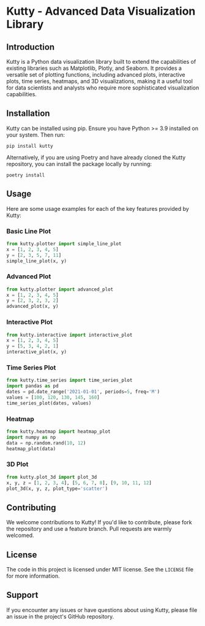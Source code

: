 # Kutty - Advanced Data Visualization Library

## Introduction
Kutty is a Python data visualization library built to extend the capabilities of existing libraries such as Matplotlib, Plotly, and Seaborn. It provides a versatile set of plotting functions, including advanced plots, interactive plots, time series, heatmaps, and 3D visualizations, making it a useful tool for data scientists and analysts who require more sophisticated visualization capabilities.

## Installation
Kutty can be installed using pip. Ensure you have Python >= 3.9 installed on your system. Then run:

```
pip install kutty
```

Alternatively, if you are using Poetry and have already cloned the Kutty repository, you can install the package locally by running:

```
poetry install
```

## Usage
Here are some usage examples for each of the key features provided by Kutty:

### Basic Line Plot
```python
from kutty.plotter import simple_line_plot
x = [1, 2, 3, 4, 5]
y = [2, 3, 5, 7, 11]
simple_line_plot(x, y)
```

### Advanced Plot
```python
from kutty.plotter import advanced_plot
x = [1, 2, 3, 4, 5]
y = [2, 3, 2, 3, 2]
advanced_plot(x, y)
```

### Interactive Plot
```python
from kutty.interactive import interactive_plot
x = [1, 2, 3, 4, 5]
y = [5, 3, 4, 2, 1]
interactive_plot(x, y)
```

### Time Series Plot
```python
from kutty.time_series import time_series_plot
import pandas as pd
dates = pd.date_range('2021-01-01', periods=5, freq='M')
values = [100, 120, 130, 145, 160]
time_series_plot(dates, values)
```

### Heatmap
```python
from kutty.heatmap import heatmap_plot
import numpy as np
data = np.random.rand(10, 12)
heatmap_plot(data)
```

### 3D Plot
```python
from kutty.plot_3d import plot_3d
x, y, z = [1, 2, 3, 4], [5, 6, 7, 8], [9, 10, 11, 12]
plot_3d(x, y, z, plot_type='scatter')
```

## Contributing
We welcome contributions to Kutty! If you'd like to contribute, please fork the repository and use a feature branch. Pull requests are warmly welcomed.

## License
The code in this project is licensed under MIT license. See the `LICENSE` file for more information.

## Support
If you encounter any issues or have questions about using Kutty, please file an issue in the project's GitHub repository.
